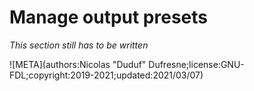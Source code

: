 # Manage output presets

*This section still has to be written*

![META](authors:Nicolas "Duduf" Dufresne;license:GNU-FDL;copyright:2019-2021;updated:2021/03/07)